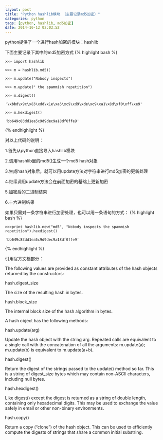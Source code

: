 ```yaml
---
layout: post
title: "Python hashlib模块 （主要记录md5加密）"
categories: python
tags: [python, hashlib, md5加密]
date: 2014-10-12 02:03:52
---
```


python提供了一个进行hash加密的模块：hashlib

下面主要记录下其中的md5加密方式
{% highlight bash %}

    >>> import hashlib  
      
    >>> m = hashlib.md5()  
      
    >>> m.update("Nobody inspects")  
      
    >>> m.update(" the spammish repetition")  
      
    >>> m.digest()  
      
    '\xbbd\x9c\x83\xdd\x1e\xa5\xc9\xd9\xde\xc9\xa1\x8d\xf0\xff\xe9'  
      
    >>> m.hexdigest()  
      
    'bb649c83dd1ea5c9d9dec9a18df0ffe9'  
{% endhighlight %}


对以上代码的说明：

1.首先从python直接导入hashlib模块

2.调用hashlib里的md5()生成一个md5 hash对象

3.生成hash对象后，就可以用update方法对字符串进行md5加密的更新处理

4.继续调用update方法会在前面加密的基础上更新加密

5.加密后的二进制结果

6.十六进制结果

如果只需对一条字符串进行加密处理，也可以用一条语句的方式：
{% highlight bash %}

    >>>print hashlib.new("md5", "Nobody inspects the spammish repetition").hexdigest()  
      
    'bb649c83dd1ea5c9d9dec9a18df0ffe9'  
{% endhighlight %}


引用官方文档部分：

The following values are provided as constant attributes of the hash objects returned by the constructors:

hash.digest_size

The size of the resulting hash in bytes.

hash.block_size

The internal block size of the hash algorithm in bytes.

A hash object has the following methods:

hash.update(arg)

Update the hash object with the string arg. Repeated calls are equivalent to a single call with the concatenation of all the arguments: m.update(a); m.update(b) is equivalent to m.update(a+b).

hash.digest()

Return the digest of the strings passed to the update() method so far. This is a string of digest_size bytes which may contain non-ASCII characters, including null bytes.

hash.hexdigest()

Like digest() except the digest is returned as a string of double length, containing only hexadecimal digits. This may be used to exchange the value safely in email or other non-binary environments.

hash.copy()

Return a copy (“clone”) of the hash object. This can be used to efficiently compute the digests of strings that share a common initial substring.
